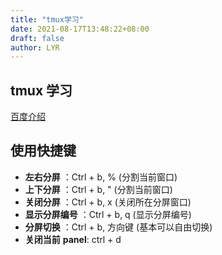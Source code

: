 ```yaml
---
title: "tmux学习"
date: 2021-08-17T13:48:22+08:00
draft: false
author: LYR
---
```




## tmux 学习



[百度介绍](https://baike.baidu.com/item/tmux/10234491)

## 使用快捷键

- **左右分屏** ：Ctrl + b, % (分割当前窗口)
- **上下分屏** ：Ctrl + b, " (分割当前窗口)
- **关闭分屏** ：Ctrl + b, x (关闭所在分屏窗口)
- **显示分屏编号** ：Ctrl + b, q (显示分屏编号)
- **分屏切换** ：Ctrl + b, 方向键 (基本可以自由切换)
- **关闭当前** **panel**:  ctrl + d





